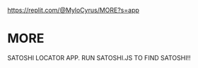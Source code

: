 https://replit.com/@MyloCyrus/MORE?s=app
# MORE
SATOSHI LOCATOR APP. RUN SATOSHI.JS TO FIND SATOSHI!!
